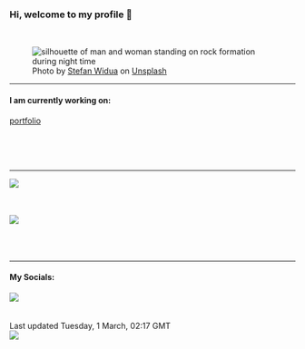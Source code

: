 <h3>Hi, welcome to my profile 👋</h3>

<br />
<figure>
  <img
    src="https://images.unsplash.com/photo-1601241294051-710d4106f738?crop=entropy&cs=tinysrgb&fit=max&fm=jpg&ixid=MnwyNzQ3MDB8MHwxfHJhbmRvbXx8fHx8fHx8fDE2NDYwOTY1Nzg&ixlib=rb-1.2.1&q=80&w=1080&auto=format"
    alt="silhouette of man and woman standing on rock formation during night time" 
  />
  <figcaption>Photo by <a
    href="https://unsplash.com/@stewi?utm_source=Profile%20readme&utm_medium=referral">Stefan Widua</a> on <a
    href="https://unsplash.com/?utm_source=Profile%20readme&utm_medium=referral">Unsplash</a></figcaption>
</figure>


<hr />
<h4>I am currently working on:</h4>
<a href="https://github.com/ShaneLucy/portfolio">portfolio</a>

<br /><br /><br />

<hr />
<img
  src="https://github-readme-stats.vercel.app/api?username=shanelucy&show_icons=true&theme=calm"
/>
<br /><br /><br />

<img 
  src="https://github-readme-stats.vercel.app/api/top-langs/?username=shanelucy&theme=calm"
/>
<br /><br /><br /><br />
<hr />
<h4>My Socials:</h4>
<a href="https://uk.linkedin.com/in/shane-lucy-4735b616a">
  <img
    src="https://img.shields.io/badge/linkedin%20-%230077B5.svg?&style=for-the-badge&logo=linkedin&logoColor=white"
  />
</a>
<br /><br /><br />
Last updated Tuesday, 1 March, 02:17 GMT
<br />
<img
  src="https://github.com/ShaneLucy/ShaneLucy/workflows/README%20build/badge.svg"
/>
